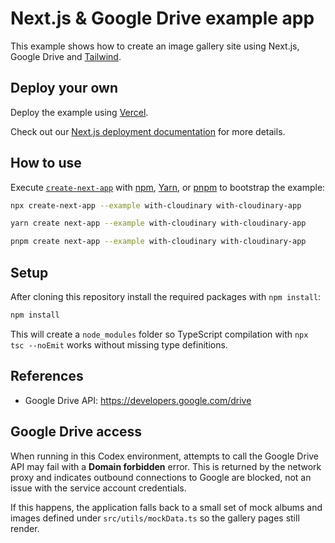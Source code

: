 # Next.js & Google Drive example app

This example shows how to create an image gallery site using Next.js, Google Drive and [Tailwind](https://tailwindcss.com).

## Deploy your own

Deploy the example using [Vercel](https://vercel.com?utm_source=github&utm_medium=readme&utm_campaign=next-example).

Check out our [Next.js deployment documentation](https://nextjs.org/docs/deployment) for more details.

## How to use

Execute [`create-next-app`](https://github.com/vercel/next.js/tree/canary/packages/create-next-app) with [npm](https://docs.npmjs.com/cli/init), [Yarn](https://yarnpkg.com/lang/en/docs/cli/create/), or [pnpm](https://pnpm.io) to bootstrap the example:

```bash
npx create-next-app --example with-cloudinary with-cloudinary-app
```

```bash
yarn create next-app --example with-cloudinary with-cloudinary-app
```

```bash
pnpm create next-app --example with-cloudinary with-cloudinary-app
```

## Setup

After cloning this repository install the required packages with `npm install`:

```bash
npm install
```

This will create a `node_modules` folder so TypeScript compilation with `npx tsc --noEmit` works without missing type definitions.

## References

- Google Drive API: https://developers.google.com/drive

## Google Drive access

When running in this Codex environment, attempts to call the Google Drive API may fail with a **Domain forbidden** error. This is returned by the network proxy and indicates outbound connections to Google are blocked, not an issue with the service account credentials.

If this happens, the application falls back to a small set of mock albums and images defined under `src/utils/mockData.ts` so the gallery pages still render.
